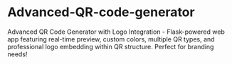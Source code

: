 # Advanced-QR-code-generator
Advanced QR Code Generator with Logo Integration - Flask-powered web app featuring real-time preview, custom colors, multiple QR types, and professional logo embedding within QR structure. Perfect for branding needs!
